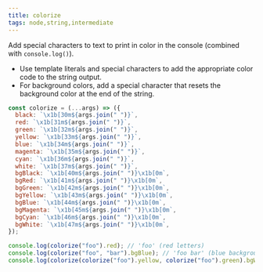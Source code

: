 ```yaml
---
title: colorize
tags: node,string,intermediate
---
```


Add special characters to text to print in color in the console (combined with `console.log()`).

- Use template literals and special characters to add the appropriate color code to the string output.
- For background colors, add a special character that resets the background color at the end of the string.

```js
const colorize = (...args) => ({
  black: `\x1b[30m${args.join(" ")}`,
  red: `\x1b[31m${args.join(" ")}`,
  green: `\x1b[32m${args.join(" ")}`,
  yellow: `\x1b[33m${args.join(" ")}`,
  blue: `\x1b[34m${args.join(" ")}`,
  magenta: `\x1b[35m${args.join(" ")}`,
  cyan: `\x1b[36m${args.join(" ")}`,
  white: `\x1b[37m${args.join(" ")}`,
  bgBlack: `\x1b[40m${args.join(" ")}\x1b[0m`,
  bgRed: `\x1b[41m${args.join(" ")}\x1b[0m`,
  bgGreen: `\x1b[42m${args.join(" ")}\x1b[0m`,
  bgYellow: `\x1b[43m${args.join(" ")}\x1b[0m`,
  bgBlue: `\x1b[44m${args.join(" ")}\x1b[0m`,
  bgMagenta: `\x1b[45m${args.join(" ")}\x1b[0m`,
  bgCyan: `\x1b[46m${args.join(" ")}\x1b[0m`,
  bgWhite: `\x1b[47m${args.join(" ")}\x1b[0m`,
});
```

```js
console.log(colorize("foo").red); // 'foo' (red letters)
console.log(colorize("foo", "bar").bgBlue); // 'foo bar' (blue background)
console.log(colorize(colorize("foo").yellow, colorize("foo").green).bgWhite); // 'foo bar' (first word in yellow letters, second word in green letters, white background for both)
```
